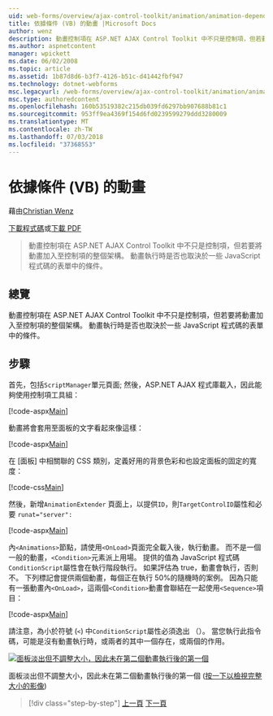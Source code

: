 ```yaml
---
uid: web-forms/overview/ajax-control-toolkit/animation/animation-depending-on-a-condition-vb
title: 依據條件 (VB) 的動畫 |Microsoft Docs
author: wenz
description: 動畫控制項在 ASP.NET AJAX Control Toolkit 中不只是控制項，但若要將動畫加入至控制項的整個架構。 動畫是否是...
ms.author: aspnetcontent
manager: wpickett
ms.date: 06/02/2008
ms.topic: article
ms.assetid: 1b87d8d6-b3f7-4126-b51c-d41442fbf947
ms.technology: dotnet-webforms
msc.legacyurl: /web-forms/overview/ajax-control-toolkit/animation/animation-depending-on-a-condition-vb
msc.type: authoredcontent
ms.openlocfilehash: 160b53519382c215db039fd6297bb907688b81c1
ms.sourcegitcommit: 953ff9ea4369f154d6fd0239599279ddd3280009
ms.translationtype: MT
ms.contentlocale: zh-TW
ms.lasthandoff: 07/03/2018
ms.locfileid: "37368553"
---
```

<a name="animation-depending-on-a-condition-vb"></a>依據條件 (VB) 的動畫
====================
藉由[Christian Wenz](https://github.com/wenz)

[下載程式碼](http://download.microsoft.com/download/f/9/a/f9a26acd-8df4-4484-8a18-199e4598f411/Animation4.vb.zip)或[下載 PDF](http://download.microsoft.com/download/6/7/1/6718d452-ff89-4d3f-a90e-c74ec2d636a3/animation4VB.pdf)

> 動畫控制項在 ASP.NET AJAX Control Toolkit 中不只是控制項，但若要將動畫加入至控制項的整個架構。 動畫執行時是否也取決於一些 JavaScript 程式碼的表單中的條件。


## <a name="overview"></a>總覽

動畫控制項在 ASP.NET AJAX Control Toolkit 中不只是控制項，但若要將動畫加入至控制項的整個架構。 動畫執行時是否也取決於一些 JavaScript 程式碼的表單中的條件。

## <a name="steps"></a>步驟

首先，包括`ScriptManager`單元頁面; 然後，ASP.NET AJAX 程式庫載入，因此能夠使用控制項工具組：

[!code-aspx[Main](animation-depending-on-a-condition-vb/samples/sample1.aspx)]

動畫將會套用至面板的文字看起來像這樣：

[!code-aspx[Main](animation-depending-on-a-condition-vb/samples/sample2.aspx)]

在 [面板] 中相關聯的 CSS 類別，定義好用的背景色彩和也設定面板的固定的寬度：

[!code-css[Main](animation-depending-on-a-condition-vb/samples/sample3.css)]

然後，新增`AnimationExtender` 頁面上，以提供`ID`，則`TargetControlID`屬性和必要 `runat="server":`

[!code-aspx[Main](animation-depending-on-a-condition-vb/samples/sample4.aspx)]

內`<Animations>`節點，請使用`<OnLoad>`頁面完全載入後，執行動畫。 而不是一個一般的動畫，`<Condition>`元素派上用場。 提供的值為 JavaScript 程式碼`ConditionScript`屬性會在執行階段執行。 如果評估為 true，動畫會執行，否則不。 下列標記會提供兩個動畫，每個正在執行 50%的隨機時的案例。 因為只能有一張動畫內`<OnLoad>`，這兩個`<Condition>`動畫會聯結在一起使用`<Sequence>`項目：

[!code-aspx[Main](animation-depending-on-a-condition-vb/samples/sample5.aspx)]

請注意，為小於符號 (`<`) 中`ConditionScript`屬性必須逸出 （）。 當您執行此指令碼，可能是沒有動畫執行時，或兩者的其中一個存在，或兩個的作用。


[![面板淡出但不調整大小，因此未在第二個動畫執行後的第一個](animation-depending-on-a-condition-vb/_static/image2.png)](animation-depending-on-a-condition-vb/_static/image1.png)

面板淡出但不調整大小，因此未在第二個動畫執行後的第一個 ([按一下以檢視完整大小的影像](animation-depending-on-a-condition-vb/_static/image3.png))

> [!div class="step-by-step"]
> [上一頁](executing-several-animations-after-each-other-vb.md)
> [下一頁](picking-one-animation-out-of-a-list-vb.md)
